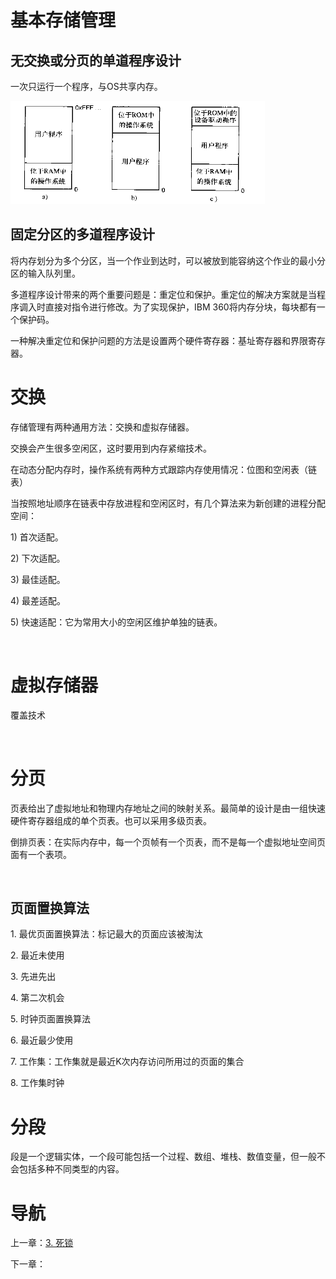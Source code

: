# 基本存储管理

## 无交换或分页的单道程序设计

一次只运行一个程序，与OS共享内存。

![img](img/chap4/img0.png)

## 固定分区的多道程序设计

将内存划分为多个分区，当一个作业到达时，可以被放到能容纳这个作业的最小分区的输入队列里。

多道程序设计带来的两个重要问题是：重定位和保护。重定位的解决方案就是当程序调入时直接对指令进行修改。为了实现保护，IBM 360将内存分块，每块都有一个保护码。

一种解决重定位和保护问题的方法是设置两个硬件寄存器：基址寄存器和界限寄存器。
 

# 交换

存储管理有两种通用方法：交换和虚拟存储器。

交换会产生很多空闲区，这时要用到内存紧缩技术。

在动态分配内存时，操作系统有两种方式跟踪内存使用情况：位图和空闲表（链表）

当按照地址顺序在链表中存放进程和空闲区时，有几个算法来为新创建的进程分配空间：

1) 首次适配。

2) 下次适配。

3) 最佳适配。

4) 最差适配。

5) 快速适配：它为常用大小的空闲区维护单独的链表。

 

# 虚拟存储器

覆盖技术

 

# 分页

页表给出了虚拟地址和物理内存地址之间的映射关系。最简单的设计是由一组快速硬件寄存器组成的单个页表。也可以采用多级页表。

倒排页表：在实际内存中，每一个页帧有一个页表，而不是每一个虚拟地址空间页面有一个表项。

 

## 页面置换算法

1. 最优页面置换算法：标记最大的页面应该被淘汰

2. 最近未使用

3. 先进先出

4. 第二次机会

5. 时钟页面置换算法

6. 最近最少使用

7. 工作集：工作集就是最近K次内存访问所用过的页面的集合

8. 工作集时钟


# 分段

段是一个逻辑实体，一个段可能包括一个过程、数组、堆栈、数值变量，但一般不会包括多种不同类型的内容。

# 导航

上一章：[3. 死锁](3. 死锁.md)

下一章：
